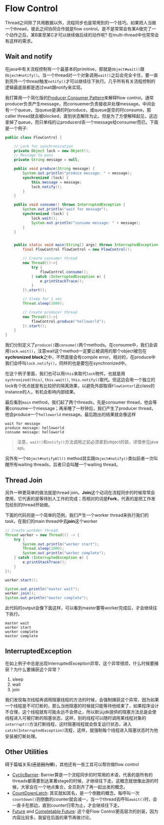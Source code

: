 # Flow Control

Thread之间除了共用数据以外，流程同步也是常用到的一个技巧。如果把人当做一个thread，彼此之间协同合作就是flow control。是不是常常会有某A做完了一个动作之后，某B甚至某C才可以继续做后续的动作呢? 在multi-thread中也常常会有这样的需求。

## Wait and notify

在java中有关流程控制有一个最基本的primitive，那就是`Object#wait()`跟`Object#notify()`。当一个thread对一个对象调用`wait()`之后会完全卡住，要一直到另外一个thread触发`notify()`才可以继续往下执行。几乎所有有关流程控制的逻辑最底层都是透过wait跟notify来实现。

我打算用一个简化版的[Producer Consumer Pattern](https://en.wikipedia.org/wiki/Producer%E2%80%93consumer_problem)来解释flow control。通常producer负责产生message，而consuemer负责接收并处理message。中间会有一个queue，当queue是满的时produce，或queue是空的时consume，那caller thread就会被blocked，直到状态解除为止。但是为了方便解释起见，这边拿掉了queue，而只单纯的让producerd丢一个message给consumer而已。下面是一个例子:

```java
public class FlowControl {

    // Lock for synchronization
    private Object lock = new Object();
    // Message to pass
    private String message = null;

    public void produce(String message) {
        System.out.println("produce message: " + message);
        synchronized (lock) {
            this.message = message;
            lock.notify();
        }
    }

    public void consume() throws InterruptedException {
        System.out.println("wait for message");
        synchronized (lock) {
            lock.wait();
            System.out.println("consume message: " + message);
        }
    }


    public static void main(String[] args) throws InterruptedException {
        final FlowControl flowControl = new FlowControl();

        // Create consumer thread
        new Thread(()->{
            try {
                flowControl.consume();
            } catch (InterruptedException e) {
                e.printStackTrace();
            }
        }).start();

        // Sleep for 1 sec
        Thread.sleep(1000);

        // Create producer thread
        new Thread(()->{
            flowControl.produce("helloworld");
        }).start();
    }
}
```

我们分别定义了`produce()`跟`consume()`两个methods。在consume中，我们会调用`lock.wait()`，注意wait这个method一定要让被调用的那个object被包在**sychronized block**之中，不然直接会有compile error。相对的，在produce中我们会呼叫`lock.notify()`，同样的也是要包在synchronized中。

在这个例子里面，我们也可以用`this`来取代`lock`物件。也就是用`sychronized(this)`, `this.wait()`, `this.notify()`取代。但这边会用一个独立的lock有个优点就是有比较好的隔离效果，以避免外部取得`FlowContorl`此class的instance的人，有机会影响内部结果。

最后看到`main` method，我们起了两个threads，先是consumer thread，他会等著consume一个message；再来睡了一秒钟后，我们产生了producer thread，他会produce一个`helloworld` message。最后跑出的结果就会像这样

```
wait for message
produce message: helloworld
consume message: helloworld
```

> 注意，`wait()`和`notify()`方法调用之前必须拿到object的锁，详情参见java api。

另外有一个`Object#notifyAll()` method其实跟`Object#notify()`类似前者一次叫醒所有waiting threads，后者只会叫醒一个waiting thread。

## Thread Join

另外一种更简单的做法就是thread join。**Join**这个动词在流程同步的时候常常会使用，它代表的是等待别人工作的完成；而相对的词是**Fork**，代表的是把工作发包给别的thread开始做。

下面的代码则是一个简单的范例，我们产生一个worker thread来执行我们的task，在我们的main thread中去**join**这个worker

```java
// Create workder thread
Thread worker = new Thread(() -> {
    try {
        System.out.println("worker start");
        Thread.sleep(1000);
        System.out.println("worker complete");
    } catch (InterruptedException e) {
        e.printStackTrace();
    }
});

worker.start();

System.out.println("master wait");
worker.join();
System.out.println("master complete");
```

此代码的output会像下面这样，可以看到master要等worker完成后，才会继续往下执行。

```
master wait
worker start
worker complete
master complete
```

## InterruptedException

在如上例子中总是出现InterruptedException异常，这个异常很烦，什么时候要捕获？为什么要捕获这个异常？
1. sleep
2. wait
3. join

我们发现每次线程再调用阻塞线程的方法的时候，会强制捕获这个异常，因为如果一个线程是不可打断的，那么当他阻塞的时候就只能等待他结束了，如果程序设计不合理，这个线程就有可能永远不会停止，所以默认jdk提供的阻塞方法总是会使线程进入可被打断的阻塞状态，这样，别的线程可以随时调用某线程对象的`interrupt()`方法打断线程，这时阻塞线程就会恢复运行状态，进入`catch(InterruptedException)`流程，这样，就强制每个线程进入阻塞状态时为他安装被打断处理。

## Other Utilities

碍于篇幅关系(~~还是因为懒~~)，其他还有一些工具可以帮你做flow control

- [CyclicBarrier](https://docs.oracle.com/javase/8/docs/api/index.html?java/util/concurrent/CyclicBarrier.html): Barrier算是一个流程同步的时常用的术语，代表的是所有的threads都需要到达某著stage的时候，才继续往下走。这概念就很像出游的时候，大家会在一个地点集合，全员到齐了再一起出发的概念。
- [CountDownLatch](https://docs.oracle.com/javase/8/docs/api/index.html?java/util/concurrent/CountDownLatch.html): 其实就如其名，是一个倒数的概念。每呼叫一次`countdown()`则倒数的counter就会减一，当一个thread去呼叫`await()`时，会一直卡在那边，直到counter归零为止，才会继续往下走。
- [Future](https://docs.oracle.com/javase/8/docs/api/index.html?java/util/concurrent/Future.html) and [Completable Future](https://docs.oracle.com/javase/8/docs/api/index.html?java/util/concurrent/CompletableFuture.html): 这个是Flow Control更高层次的封装，因为内容比较多，我留在后面的章节再做讨论。

